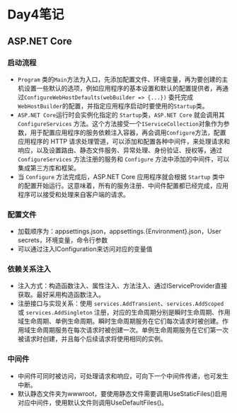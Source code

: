 # Day4笔记

## ASP.NET Core

### 启动流程

- `Program` 类的`Main`方法为入口，先添加配置文件、环境变量，再为要创建的主机设置一些默认的选项，例如应用程序的基本设置和默认的配置提供者，再通过`ConfigureWebHostDefaults(webBuilder => {...})`  委托完成` WebHostBuilder`的配置，并指定应用程序启动时要使用的`Startup`类。
- `ASP.NET Core`运行时会实例化指定的 `Startup`类，`ASP.NET Core` 就会调用其 `ConfigureServices` 方法。这个方法接受一个`IServiceCollection`对象作为参数，用于配置应用程序的服务依赖注入容器，再会调用`Configure`方法，配置应用程序的 HTTP 请求处理管道，可以添加和配置各种中间件，来处理请求和响应，以及设置路由、静态文件服务、异常处理、身份验证、授权等，通过 `ConfigureServices` 方法注册的服务和 `Configure` 方法中添加的中间件，可以集成第三方库和框架。
- 当 `Configure` 方法完成后，ASP.NET Core 应用程序就会根据 `Startup` 类中的配置开始运行。这意味着，所有的服务注册、中间件配置都已经完成，应用程序可以接受和处理来自客户端的请求。

### 配置文件

- 加载顺序为：appsettings.json，appsettings.{Environment}.json，User secrets，环境变量，命令行参数
- 可以通过注入IConfiguration来访问对应的变量值

### 依赖关系注入

- 注入方式：构造函数注入、属性注入、方法注入、通过IServiceProvider直接获取。最好采用构造函数注入。
- 注册接口与实现关系：使用 `services.AddTransient`、`services.AddScoped` 或 `services.AddSingleton` 注册，对应的生命周期分别是瞬时生命周期、作用域生命周期、单例生命周期。瞬时生命周期服务在它们每次请求时被创建。作用域生命周期服务在每次请求时被创建一次。单例生命周期服务在它们第一次被请求时创建，并且每个后续请求将使用相同的实例。

### 中间件

- 中间件可同时被访问，可处理请求和响应，可向下一个中间件传递，也可发生中断。
- 默认静态文件夹为wwwroot，要使用静态文件需要调用UseStaticFiles()启用对应中间件，使用默认文件则调用UseDefaultFiles()。



